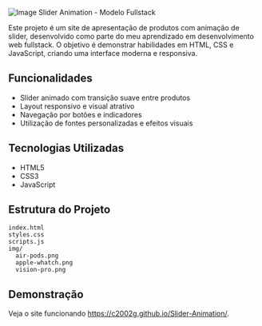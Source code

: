 ![Image](https://github.com/user-attachments/assets/2b0a3b9b-f932-47df-893f-0d0416460b1f)
Slider Animation - Modelo Fullstack

Este projeto é um site de apresentação de produtos com animação de slider, desenvolvido como parte do meu aprendizado em desenvolvimento web fullstack. O objetivo é demonstrar habilidades em HTML, CSS e JavaScript, criando uma interface moderna e responsiva.

## Funcionalidades

- Slider animado com transição suave entre produtos
- Layout responsivo e visual atrativo
- Navegação por botões e indicadores
- Utilização de fontes personalizadas e efeitos visuais

## Tecnologias Utilizadas

- HTML5
- CSS3
- JavaScript

  
## Estrutura do Projeto

```
index.html
styles.css
scripts.js
img/
  air-pods.png
  apple-whatch.png
  vision-pro.png
```

## Demonstração

Veja o site funcionando https://c2002g.github.io/Slider-Animation/.
